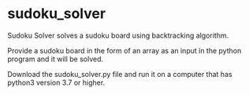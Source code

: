 # sudoku_solver
Sudoku Solver solves a sudoku board using backtracking algorithm.

Provide a sudoku board in the form of an array as an input in the python program and it will be solved.

Download the sudoku_solver.py file and run it on a computer that has python3 version 3.7 or higher.
